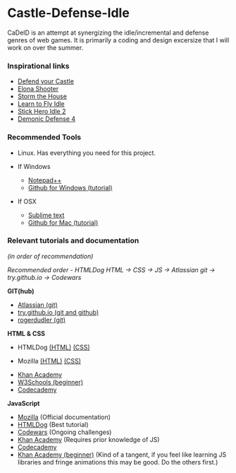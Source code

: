 # Castle-Defense-Idle

CaDeID is an attempt at synergizing the idle/incremental and defense genres of web games. It is primarily a coding and design excersize that I will work on over the summer.

### Inspirational links

* <html><a href="http://www.stickpage.com/defendyourcastleplay.shtml">Defend your Castle</a></html>

* <html><a href="http://www.kongregate.com/games/noanoa/elona-shooter?acomplete=elona">Elona Shooter</a></html>

* <html><a href="http://www.kongregate.com/games/Ivory/storm-the-house-3?acomplete=house">Storm the House</a></html>

* <html><a href="http://www.kongregate.com/games/light_bringer777/learn-to-fly-idle">Learn to Fly Idle</a></html>

* <html><a href="http://www.kongregate.com/games/lobstershow/stick-hero-idle-2">Stick Hero Idle 2</a></html>

* <html><a href="http://www.stickpage.com/dd4gameplay.shtml">Demonic Defense 4</a></html>

### Recommended Tools

* Linux. Has everything you need for this project.

* If Windows

  * <html><a href="http://notepad-plus-plus.org/">Notepad++</a></html>

  * <html><a href="https://windows.github.com/">Github for Windows </a><a href="https://help.github.com/articles/getting-started-with-github-for-windows/">(tutorial)</a></html>

* If OSX

  * <html><a href="http://www.sublimetext.com/">Sublime text</a></html>
  
  * <html><a href="https://mac.github.com/">Github for Mac </a><a href="https://mac.github.com/help.html">(tutorial)</a></html>

### Relevant tutorials and documentation
*(in order of recommendation)*

*Recommended order - HTMLDog HTML -> CSS -> JS -> Atlassian git -> try.github.io -> Codewars*

**GIT(hub)**

* <html><a href="https://www.atlassian.com/git/tutorials/">Atlassian (git)</a></html>

* <html><a href="https://try.github.io/levels/1/challenges/1">try.github.io (git and github)</a></html>

* <html><a href="http://rogerdudler.github.io/git-guide/">rogerdudler (git)</a></html>

**HTML & CSS**

* HTMLDog <html><a href="http://htmldog.com/guides/html/">(HTML)</a> <a href="http://htmldog.com/guides/css/">(CSS)</a></html>

* Mozilla <html><a href="https://developer.mozilla.org/en-US/Learn/HTML">(HTML)</a> <a href="https://developer.mozilla.org/en-US/Learn/CSS">(CSS)</a></html>

* <html><a href="https://www.khanacademy.org/computing/computer-programming/html-css">Khan Academy</a></href>

* <html><a href="http://www.w3schools.com/html/">W3Schools (beginner)</a></html>

* <html><a href="http://www.codecademy.com/en/tracks/web">Codecademy</a></html>

**JavaScript**

* <html><a href="https://developer.mozilla.org/en-US/Learn/JavaScript">Mozilla</a></html> (Official documentation)

* <html><a href="http://htmldog.com/guides/javascript/">HTMLDog</a></html> (Best tutorial)

* <html><a href="http://www.codewars.com/">Codewars</a></html> (Ongoing challenges)

* <html><a href="https://www.khanacademy.org/computing/computer-programming/html-css-js">Khan Academy</a></html> (Requires prior knowledge of JS)

* <html><a href="http://www.codecademy.com/en/tracks/javascript">Codecademy</a></html>

* <html><a href="https://www.khanacademy.org/computing/computer-programming/programming">Khan Academy (beginner)</a></html> (Kind of a tangent, if you feel like learning JS libraries and fringe animations this may be good. Do the others first.)
